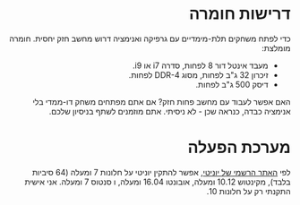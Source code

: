 <div dir='rtl' lang='he'>

דרישות חומרה
=============

כדי לפתח משחקים תלת-מימדיים עם גרפיקה ואנימציה דרוש מחשב חזק יחסית.
חומרה מומלצת:

* מעבד אינטל דור 8 לפחות, סדרה i7 או i9.
* זיכרון 32 ג"ב לפחות, מסוג DDR-4 לפחות.
* דיסק 500 ג"ב לפחות.

האם אפשר לעבוד עם מחשב פחות חזק? אם אתם מפתחים משחק דו-ממדי בלי אנימציה כבדה, 
כנראה שכן - לא ניסיתי. 
אתם מוזמנים לשתף בניסיון שלכם.


מערכת הפעלה
============

לפי
[האתר הרשמי של יוניטי](https://docs.unity3d.com/Manual/system-requirements.html),
אפשר להתקין יוניטי על חלונות 7 ומעלה (64 סיביות בלבד), מקינטוש 10.12 ומעלה, 
אובונטו 16.04 ומעלה, ו
סנטוס 7 ומעלה.
אני אישית התקנתי רק על חלונות 10.

</div>

